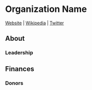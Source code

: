 # Organization Name

[Website]() | [Wikipedia]() |  [Twitter]()

## About

### Leadership

## Finances

### Donors



